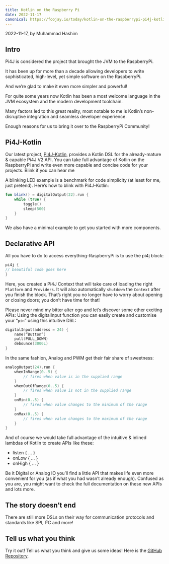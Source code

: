 ```yaml
---
title: Kotlin on the Raspberry Pi
date: 2022-11-17
canonical: https://foojay.io/today/kotlin-on-the-raspberrypi-pi4j-kotlin/
---
```


2022-11-17, by Muhammad Hashim

## Intro

Pi4J is considered the project that brought the JVM to the RaspberryPi.

It has been up for more than a decade allowing developers to write sophisticated, high-level, yet simple software on the RaspberryPi.

And we’re glad to make it even more simpler and powerful!

For quite some years now Kotlin has been a most welcome language in the JVM ecosystem and the modern development toolchain.

Many factors led to this great reality, most notable to me is Kotlin’s non-disruptive integration and seamless developer experience.

Enough reasons for us to bring it over to the RaspberryPi Community!

## Pi4J-Kotlin

Our latest project, [Pi4J-Kotlin](https://github.com/Pi4J/pi4j-kotlin), provides a Kotlin DSL for the already-mature & capable Pi4J V2 API. You can take full advantage of Kotlin on the RaspberryPi and write even more capable and concise code for your projects.
Blink if you can hear me

A blinking LED example is a benchmark for code simplicity (at least for me, just pretend). Here’s how to blink with Pi4J-Kotlin:

```kotlin
fun blink() = digitalOutput(22).run {
    while (true) {
        toggle()
        sleep(500)
    }
}
```

We also have a minimal example to get you started with more components.

## Declarative API

All you have to do to access everything-RaspberryPi is to use the pi4j block:

```kotlin
pi4j {
// beautiful code goes here
}
```

Here, you created a Pi4J Context that will take care of loading the right `Platform` and `Providers`. It will also automatically `shutdown` the `Context` after you finish the block. That’s right you no longer have to worry about opening or closing doors; you don’t have time for that!

Please never mind my bitter alter ego and let’s discover some other exciting APIs:
Using the digitalInput function you can easily create and customise your “`pin`” using this intuitive DSL:

```kotlin
digitalInput(address = 24) {
    name(“Button”)
    pull(PULL_DOWN)
    debounce(3000L)
}
```

In the same fashion, Analog and PWM get their fair share of sweetness:

```kotlin
analogOutput(24).run {
    whenInRange(0..5) {
        // fires when value is in the supplied range
    }
    whenOutOfRange(0..5) {
        // fires when value is not in the supplied range
    }
    onMin(0..5) {
        // fires when value changes to the minimum of the range
    }
    onMax(0..5) {
        // fires when value changes to the maximum of the range
    }
}
```

And of course we would take full advantage of the intuitive & inlined lambdas of Kotlin to create APIs like these:

* listen { … }
* onLow { … }
* onHigh { … }

Be it Digital or Analog IO you’ll find a little API that makes life even more convenient for you (as if what you had wasn’t already enough).
Confused as you are, you might want to check the full documentation on these new APIs and lots more.

## The story doesn’t end

There are still more DSLs on their way for communication protocols and standards like SPI, I²C and more!

## Tell us what you think

Try it out! Tell us what you think and give us some ideas! Here is the [GitHub Repository](https://github.com/Pi4J/pi4j-kotlin).
